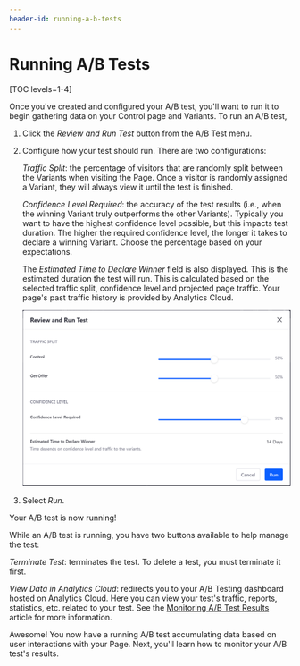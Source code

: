 ```yaml
---
header-id: running-a-b-tests
---
```


# Running A/B Tests

[TOC levels=1-4]

Once you've created and configured your A/B test, you'll want to run it to begin
gathering data on your Control page and Variants. To run an A/B test,

1.  Click the *Review and Run Test* button from the A/B Test menu.

2.  Configure how your test should run. There are two configurations:

    *Traffic Split*: the percentage of visitors that are randomly split between
    the Variants when visiting the Page. Once a visitor is randomly assigned a
    Variant, they will always view it until the test is finished.

    *Confidence Level Required*: the accuracy of the test results (i.e., when
    the winning Variant truly outperforms the other Variants). Typically you
    want to have the highest confidence level possible, but this impacts test
    duration. The higher the required confidence level, the longer it takes to
    declare a winning Variant. Choose the percentage based on your expectations.

    The *Estimated Time to Declare Winner* field is also displayed. This is the
    estimated duration the test will run. This is calculated based on the
    selected traffic split, confidence level and projected page traffic. Your
    page's past traffic history is provided by Analytics Cloud.

    ![Figure 1: Configure the final parameters of your A/B test before running it.](../../../images-dxp/run-ab-test.png)

3.  Select *Run*.

Your A/B test is now running!

While an A/B test is running, you have two buttons available to help manage the
test:

*Terminate Test*: terminates the test. To delete a test, you must terminate it
first.

*View Data in Analytics Cloud*: redirects you to your A/B Testing dashboard
hosted on Analytics Cloud. Here you can view your test's traffic, reports,
statistics, etc. related to your test. See the
[Monitoring A/B Test Results](/docs/7-2/user/-/knowledge_base/u/monitoring-a-b-test-results)
article for more information.

Awesome! You now have a running A/B test accumulating data based on user
interactions with your Page. Next, you'll learn how to monitor your A/B test's
results.
